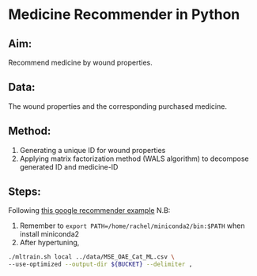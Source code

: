 # Medicine Recommender in Python

## Aim:
Recommend medicine by wound properties.

## Data:
The wound properties and the corresponding purchased medicine.

## Method:
1. Generating a unique ID for wound properties
2. Applying matrix factorization method (WALS algorithm) to decompose generated ID and medicine-ID

## Steps:
Following [this google recommender example](https://cloud.google.com/solutions/machine-learning/recommendation-system-tensorflow-deploy)
N.B:
1. Remember to `export PATH=/home/rachel/miniconda2/bin:$PATH` when install miniconda2
2. After hypertuning,
``` bash
./mltrain.sh local ../data/MSE_OAE_Cat_ML.csv \
--use-optimized --output-dir ${BUCKET} --delimiter ,
```

